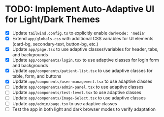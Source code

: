 # TODO: Implement Auto-Adaptive UI for Light/Dark Themes

- [x] Update `tailwind.config.ts` to explicitly enable `darkMode: 'media'`
- [x] Extend `app/globals.css` with additional CSS variables for UI elements (card-bg, secondary-text, button-bg, etc.)
- [x] Update `app/page.tsx` to use adaptive classes/variables for header, tabs, and backgrounds
- [x] Update `app/components/login.tsx` to use adaptive classes for login form and backgrounds
- [x] Update `app/components/patient-list.tsx` to use adaptive classes for table, form, and buttons
- [x] Update `app/components/user-management.tsx` to use adaptive classes
- [ ] Update `app/components/admin-panel.tsx` to use adaptive classes
- [ ] Update `app/components/test-level.tsx` to use adaptive classes
- [ ] Update `app/components/Image-Select.tsx` to use adaptive classes
- [ ] Update `app/admin/page.tsx` to use adaptive classes
- [ ] Test the app in both light and dark browser modes to verify adaptation

